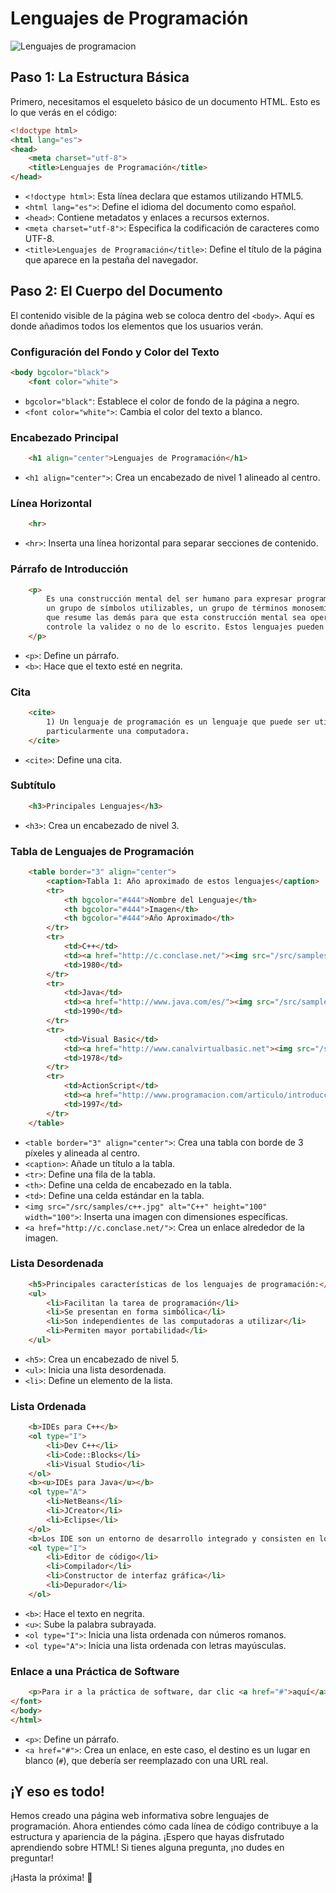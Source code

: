 # Lenguajes de Programación

![Lenguajes de programacion](../example/lenguajes-programacion.jpeg)

## Paso 1: La Estructura Básica

Primero, necesitamos el esqueleto básico de un documento HTML. Esto es lo que verás en el código:

```html
<!doctype html>
<html lang="es">
<head>
    <meta charset="utf-8">
    <title>Lenguajes de Programación</title>
</head>
```

- `<!doctype html>`: Esta línea declara que estamos utilizando HTML5.
- `<html lang="es">`: Define el idioma del documento como español.
- `<head>`: Contiene metadatos y enlaces a recursos externos.
- `<meta charset="utf-8">`: Especifica la codificación de caracteres como UTF-8.
- `<title>Lenguajes de Programación</title>`: Define el título de la página que aparece en la pestaña del navegador.

## Paso 2: El Cuerpo del Documento

El contenido visible de la página web se coloca dentro del `<body>`. Aquí es donde añadimos todos los elementos que los usuarios verán.

### Configuración del Fondo y Color del Texto

```html
<body bgcolor="black">
    <font color="white">
```

- `bgcolor="black"`: Establece el color de fondo de la página a negro.
- `<font color="white">`: Cambia el color del texto a blanco.

### Encabezado Principal

```html
    <h1 align="center">Lenguajes de Programación</h1>
```

- `<h1 align="center">`: Crea un encabezado de nivel 1 alineado al centro.

### Línea Horizontal

```html
    <hr>
```

- `<hr>`: Inserta una línea horizontal para separar secciones de contenido.

### Párrafo de Introducción

```html
    <p>
        Es una construcción mental del ser humano para expresar programas. Está constituido por un grupo de reglas gramaticales, 
        un grupo de símbolos utilizables, un grupo de términos monosemicos (es decir, con sentido único), y una regla principal 
        que resume las demás para que esta construcción mental sea operable en una computadora. Debe existir otro programa que 
        controle la validez o no de lo escrito. Estos lenguajes pueden ser <b>de alto nivel</b> o <b>de bajo nivel</b>.
    </p>
```

- `<p>`: Define un párrafo.
- `<b>`: Hace que el texto esté en negrita.

### Cita

```html
    <cite>
        1) Un lenguaje de programación es un lenguaje que puede ser utilizado para controlar el comportamiento de una máquina, 
        particularmente una computadora.
    </cite>
```

- `<cite>`: Define una cita.

### Subtítulo

```html
    <h3>Principales Lenguajes</h3>
```

- `<h3>`: Crea un encabezado de nivel 3.

### Tabla de Lenguajes de Programación

```html
    <table border="3" align="center">
        <caption>Tabla 1: Año aproximado de estos lenguajes</caption>
        <tr>
            <th bgcolor="#444">Nombre del Lenguaje</th>
            <th bgcolor="#444">Imagen</th>
            <th bgcolor="#444">Año Aproximado</th>
        </tr>
        <tr>
            <td>C++</td>
            <td><a href="http://c.conclase.net/"><img src="/src/samples/c++.jpg" alt="C++" height="100" width="100"></a></td>
            <td>1980</td>
        </tr>
        <tr>
            <td>Java</td>
            <td><a href="http://www.java.com/es/"><img src="/src/samples/logo java.jpg" alt="Java" height="100" width="100"></a></td>
            <td>1990</td>
        </tr>
        <tr>
            <td>Visual Basic</td>
            <td><a href="http://www.canalvirtualbasic.net"><img src="/src/samples/VB.jpg" alt="Visual Basic" height="100" width="100"></a></td>
            <td>1978</td>
        </tr>
        <tr>
            <td>ActionScript</td>
            <td><a href="http://www.programacion.com/articulo/introduccion_a_actionscript_103"><img src="/src/samples/as3.jpg" alt="ActionScript" height="100" width="100"></a></td>
            <td>1997</td>
        </tr>
    </table>
```

- `<table border="3" align="center">`: Crea una tabla con borde de 3 píxeles y alineada al centro.
- `<caption>`: Añade un título a la tabla.
- `<tr>`: Define una fila de la tabla.
- `<th>`: Define una celda de encabezado en la tabla.
- `<td>`: Define una celda estándar en la tabla.
- `<img src="/src/samples/c++.jpg" alt="C++" height="100" width="100">`: Inserta una imagen con dimensiones específicas.
- `<a href="http://c.conclase.net/">`: Crea un enlace alrededor de la imagen.

### Lista Desordenada

```html
    <h5>Principales características de los lenguajes de programación:</h5>
    <ul>
        <li>Facilitan la tarea de programación</li>
        <li>Se presentan en forma simbólica</li>
        <li>Son independientes de las computadoras a utilizar</li>
        <li>Permiten mayor portabilidad</li>
    </ul>
```

- `<h5>`: Crea un encabezado de nivel 5.
- `<ul>`: Inicia una lista desordenada.
- `<li>`: Define un elemento de la lista.

### Lista Ordenada

```html
    <b>IDEs para C++</b>
    <ol type="I">
        <li>Dev C++</li>
        <li>Code::Blocks</li>
        <li>Visual Studio</li>
    </ol>
    <b><u>IDEs para Java</u></b>
    <ol type="A">
        <li>NetBeans</li>
        <li>JCreator</li>
        <li>Eclipse</li>
    </ol>
    <b>Los IDE son un entorno de desarrollo integrado y consisten en los siguientes elementos:</b>
    <ol type="I">
        <li>Editor de código</li>
        <li>Compilador</li>
        <li>Constructor de interfaz gráfica</li>
        <li>Depurador</li>
    </ol>
```

- `<b>`: Hace el texto en negrita.
- `<u>`: Sube la palabra subrayada.
- `<ol type="I">`: Inicia una lista ordenada con números romanos.
- `<ol type="A">`: Inicia una lista ordenada con letras mayúsculas.

### Enlace a una Práctica de Software

```html
    <p>Para ir a la práctica de software, dar clic <a href="#">aquí</a></p>
</font>
</body>
</html>
```

- `<p>`: Define un párrafo.
- `<a href="#">`: Crea un enlace, en este caso, el destino es un lugar en blanco (`#`), que debería ser reemplazado con una URL real.

## ¡Y eso es todo!

Hemos creado una página web informativa sobre lenguajes de programación. Ahora entiendes cómo cada línea de código contribuye a la estructura y apariencia de la página. ¡Espero que hayas disfrutado aprendiendo sobre HTML! Si tienes alguna pregunta, ¡no dudes en preguntar!

¡Hasta la próxima! 🚀